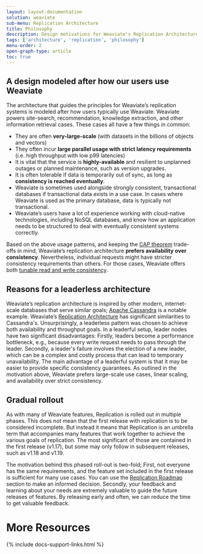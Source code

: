 ```yaml
---
layout: layout-documentation
solution: weaviate
sub-menu: Replication Architecture
title: Philosophy
description: Design motivations for Weaviate's Replication Architecture
tags: ['architecture', 'replication', 'philosophy']
menu-order: 2
open-graph-type: article
toc: true
---
```


## A design modeled after how our users use Weaviate

The architecture that guides the principles for Weaviate’s replication systems is modeled after how users typically use Weaviate. Weaviate powers site-search, recommendation, knowledge extraction, and other information retrieval cases. These cases all have a few things in common:
* They are often **very-large-scale** (with datasets in the billions of objects and vectors)
* They often incur **large parallel usage with strict latency requirements** (i.e. high throughput with low p99 latencies)
* It is vital that the service is **highly-available** and resilient to unplanned outages or planned maintenance, such as version upgrades.
* It is often tolerable if data is temporarily out of sync, as long as **consistency is reached eventually**. 
* Weaviate is sometimes used alongside strongly consistent, transactional databases if transactional data exists in a use case. In cases where Weaviate is used as the primary database, data is typically not transactional.
* Weaviate’s users have a lot of experience working with cloud-native technologies, including NoSQL databases, and know how an application needs to be structured to deal with eventually consistent systems correctly.

Based on the above usage patterns, and keeping the [CAP theorem](./index.html#cap-theorem) trade-offs in mind, Weaviate’s replication architecture **prefers availability over consistency**. Nevertheless, individual requests might have stricter consistency requirements than others. For those cases, Weaviate offers both [tunable read and write consistency](./consistency.html).


## Reasons for a leaderless architecture

Weaviate’s replication architecture is inspired by other modern, internet-scale databases that serve similar goals; [Apache Cassandra](https://cassandra.apache.org/_/index.html) is a notable example. Weaviate’s [Replication Architecture](./cluster-architecture.html) has significant similarities to Cassandra's. Unsurprisingly, a leaderless pattern was chosen to achieve both availability and throughput goals. In a leaderful setup, leader nodes have two significant disadvantages: Firstly, leaders become a performance bottleneck, e.g., because every write request needs to pass through the leader. Secondly, a leader's failure involves the election of a new leader, which can be a complex and costly process that can lead to temporary unavailability. The main advantage of a leaderful system is that it may be easier to provide specific consistency guarantees. As outlined in the motivation above, Weaviate prefers large-scale use cases, linear scaling, and availability over strict consistency.

## Gradual rollout

As with many of Weaviate features, Replication is rolled out in multiple phases. This does not mean that the first release with replication is to be considered incomplete. But instead it means that Replication is an umbrella term that accompanies many features that work together to achieve the various goals of replication. The most significant of those are contained in the first release (v1.17), but some may only follow in subsequent releases, such as v1.18 and v1.19. 

The motivation behind this phased roll-out is two-fold; First, not everyone has the same requirements, and the feature set included in the first release is sufficient for many use cases. You can use the [Replication Roadmap](./index.html#roadmap) section to make an informed decision. Secondly, your feedback and learning about your needs are extremely valuable to guide the future releases of features. By releasing early and often, we can reduce the time to get valuable feedback.

# More Resources

{% include docs-support-links.html %}
